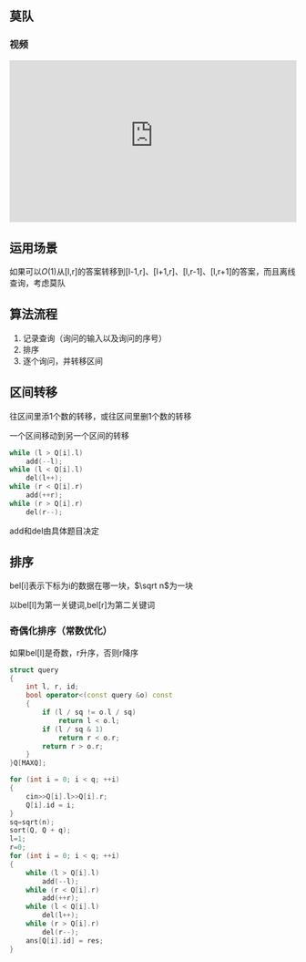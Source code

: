 ## 莫队

### 视频

<div style = "position: relative; width: 100%; height: 0; padding-bottom: 56.25%;">
    <iframe style = "position: absolute; top: 0; left: 0; width: 100%;height: 100%;" frameborder="0" allowFullScreen="true" src="https://wiki-58c2.obs.myhuaweicloud.com:443/%E8%8E%AB%E9%98%9F.mp4?AccessKeyId=ELA8MJ5R84QLXCTFQQ1R&Expires=1689177913&Signature=//ul5WDs6rw3jakyv7F3VdJ3Sog%3D"></iframe>
</div>


## 运用场景
如果可以$O(1)$从[l,r]的答案转移到[l-1,r]、[l+1,r]、[l,r-1]、[l,r+1]的答案，而且离线查询，考虑莫队

## 算法流程
1. 记录查询（询问的输入以及询问的序号）
2. 排序
3. 逐个询问，并转移区间

## 区间转移
往区间里添1个数的转移，或往区间里删1个数的转移

一个区间移动到另一个区间的转移
```cpp
while (l > Q[i].l)
    add(--l);
while (l < Q[i].l)
    del(l++);
while (r < Q[i].r)
    add(++r);
while (r > Q[i].r)
    del(r--);
```

add和del由具体题目决定

## 排序
bel[i]表示下标为i的数据在哪一块，$\sqrt n$为一块

以bel[l]为第一关键词,bel[r]为第二关键词

### 奇偶化排序（常数优化）
如果bel[l]是奇数，r升序，否则r降序

```cpp
struct query
{
    int l, r, id;
    bool operator<(const query &o) const
    {
        if (l / sq != o.l / sq) 
            return l < o.l;
        if (l / sq & 1)
            return r < o.r;
        return r > o.r;
    }
}Q[MAXQ];

for (int i = 0; i < q; ++i)
{
    cin>>Q[i].l>>Q[i].r;
    Q[i].id = i;
}
sq=sqrt(n);
sort(Q, Q + q);
l=1;
r=0;
for (int i = 0; i < q; ++i)
{
    while (l > Q[i].l)
        add(--l);
    while (r < Q[i].r)
        add(++r);
    while (l < Q[i].l)
        del(l++);
    while (r > Q[i].r)
        del(r--);
    ans[Q[i].id] = res;
}
```
